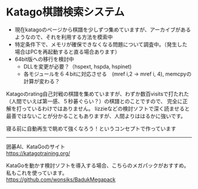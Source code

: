 # Katago棋譜検索システム
- 現在katagoのページから棋譜を少しずつ集めていますが、アーカイブがあるようなので、それを利用する方法を模索中
- 特定条件下で、メモリが確保できなくなる問題について調査中。（発生した場合はPCを再起動すると直る場合あります）
- 64bit版への移行を検討中
  - DLLを変更が必要？（hspext, hspda, hspinet)
  - 各モジュールを６４bitに対応させる　(mref i,2 -> mref i, 4), memcpyの計算が変わる？

Katagoのrating自己対戦の棋譜を集めていますが、わずか数百visitsで打たれた（人間でいえば第一感、５秒碁ぐらい？）の棋譜とのことですので、
完全に正解を打っているわけではありません。
lizzieなどの検討ソフトで深く読ませると最善ではないことが分かることもありますが、人間よりははるかに強いです。

寝る前に自動再生で眺めて強くなろう！というコンセプトで作っています

***
囲碁AI、KataGoのサイト  
https://katagotraining.org/

KataGoを動かす検討ソフトを導入する場合、こちらのメガパックがおすすめ。私もこれを使っています。  
https://github.com/wonsiks/BadukMegapack
